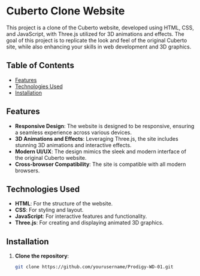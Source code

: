 # Cuberto Clone Website

This project is a clone of the Cuberto website, developed using HTML, CSS, and JavaScript, with Three.js utilized for 3D animations and effects. The goal of this project is to replicate the look and feel of the original Cuberto site, while also enhancing your skills in web development and 3D graphics.

## Table of Contents

- [Features](#features)
- [Technologies Used](#technologies-used)
- [Installation](#installation)


## Features

- **Responsive Design**: The website is designed to be responsive, ensuring a seamless experience across various devices.
- **3D Animations and Effects**: Leveraging Three.js, the site includes stunning 3D animations and interactive effects.
- **Modern UI/UX**: The design mimics the sleek and modern interface of the original Cuberto website.
- **Cross-browser Compatibility**: The site is compatible with all modern browsers.

## Technologies Used

- **HTML**: For the structure of the website.
- **CSS**: For styling and layout.
- **JavaScript**: For interactive features and functionality.
- **Three.js**: For creating and displaying animated 3D graphics.

## Installation

1. **Clone the repository**:
   ```bash
   git clone https://github.com/yourusername/Prodigy-WD-01.git
